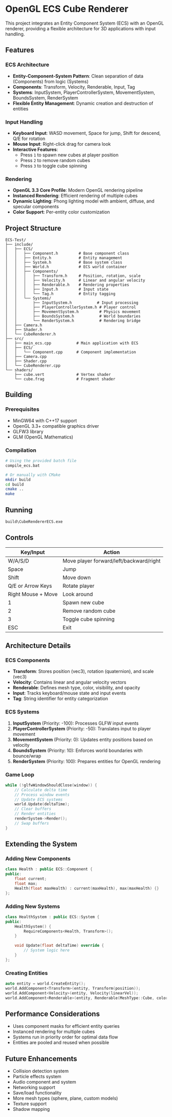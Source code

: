 # OpenGL ECS Cube Renderer

This project integrates an Entity Component System (ECS) with an OpenGL renderer, providing a flexible architecture for 3D applications with input handling.

## Features

### ECS Architecture
- **Entity-Component-System Pattern**: Clean separation of data (Components) from logic (Systems)
- **Components**: Transform, Velocity, Renderable, Input, Tag
- **Systems**: InputSystem, PlayerControllerSystem, MovementSystem, BoundsSystem, RenderSystem
- **Flexible Entity Management**: Dynamic creation and destruction of entities

### Input Handling
- **Keyboard Input**: WASD movement, Space for jump, Shift for descend, Q/E for rotation
- **Mouse Input**: Right-click drag for camera look
- **Interactive Features**:
  - Press `1` to spawn new cubes at player position
  - Press `2` to remove random cubes
  - Press `3` to toggle cube spinning

### Rendering
- **OpenGL 3.3 Core Profile**: Modern OpenGL rendering pipeline
- **Instanced Rendering**: Efficient rendering of multiple cubes
- **Dynamic Lighting**: Phong lighting model with ambient, diffuse, and specular components
- **Color Support**: Per-entity color customization

## Project Structure

```
ECS-Test/
├── include/
│   ├── ECS/
│   │   ├── Component.h         # Base component class
│   │   ├── Entity.h            # Entity management
│   │   ├── System.h            # Base system class
│   │   ├── World.h             # ECS world container
│   │   ├── Components/
│   │   │   ├── Transform.h     # Position, rotation, scale
│   │   │   ├── Velocity.h      # Linear and angular velocity
│   │   │   ├── Renderable.h    # Rendering properties
│   │   │   ├── Input.h         # Input state
│   │   │   └── Tag.h           # Entity tagging
│   │   └── Systems/
│   │       ├── InputSystem.h           # Input processing
│   │       ├── PlayerControllerSystem.h # Player control
│   │       ├── MovementSystem.h         # Physics movement
│   │       ├── BoundsSystem.h           # World boundaries
│   │       └── RenderSystem.h           # Rendering bridge
│   ├── Camera.h
│   ├── Shader.h
│   └── CubeRenderer.h
├── src/
│   ├── main_ecs.cpp           # Main application with ECS
│   ├── ECS/
│   │   └── Component.cpp      # Component implementation
│   ├── Camera.cpp
│   ├── Shader.cpp
│   └── CubeRenderer.cpp
└── shaders/
    ├── cube.vert              # Vertex shader
    └── cube.frag              # Fragment shader
```

## Building

### Prerequisites
- MinGW64 with C++17 support
- OpenGL 3.3+ compatible graphics driver
- GLFW3 library
- GLM (OpenGL Mathematics)

### Compilation
```bash
# Using the provided batch file
compile_ecs.bat

# Or manually with CMake
mkdir build
cd build
cmake ..
make
```

## Running

```bash
build\CubeRendererECS.exe
```

## Controls

| Key/Input | Action |
|-----------|--------|
| W/A/S/D | Move player forward/left/backward/right |
| Space | Jump |
| Shift | Move down |
| Q/E or Arrow Keys | Rotate player |
| Right Mouse + Move | Look around |
| 1 | Spawn new cube |
| 2 | Remove random cube |
| 3 | Toggle cube spinning |
| ESC | Exit |

## Architecture Details

### ECS Components
- **Transform**: Stores position (vec3), rotation (quaternion), and scale (vec3)
- **Velocity**: Contains linear and angular velocity vectors
- **Renderable**: Defines mesh type, color, visibility, and opacity
- **Input**: Tracks keyboard/mouse state and input events
- **Tag**: String identifier for entity categorization

### ECS Systems
1. **InputSystem** (Priority: -100): Processes GLFW input events
2. **PlayerControllerSystem** (Priority: -50): Translates input to player movement
3. **MovementSystem** (Priority: 0): Updates entity positions based on velocity
4. **BoundsSystem** (Priority: 10): Enforces world boundaries with bounce/wrap
5. **RenderSystem** (Priority: 100): Prepares entities for OpenGL rendering

### Game Loop
```cpp
while (!glfwWindowShouldClose(window)) {
    // Calculate delta time
    // Process window events
    // Update ECS systems
    world.Update(deltaTime);
    // Clear buffers
    // Render entities
    renderSystem->Render();
    // Swap buffers
}
```

## Extending the System

### Adding New Components
```cpp
class Health : public ECS::Component {
public:
    float current;
    float max;
    Health(float maxHealth) : current(maxHealth), max(maxHealth) {}
};
```

### Adding New Systems
```cpp
class HealthSystem : public ECS::System {
public:
    HealthSystem() {
        RequireComponents<Health, Transform>();
    }
    
    void Update(float deltaTime) override {
        // System logic here
    }
};
```

### Creating Entities
```cpp
auto entity = world.CreateEntity();
world.AddComponent<Transform>(entity, Transform(position));
world.AddComponent<Velocity>(entity, Velocity(linearVel));
world.AddComponent<Renderable>(entity, Renderable(MeshType::Cube, color));
```

## Performance Considerations
- Uses component masks for efficient entity queries
- Instanced rendering for multiple cubes
- Systems run in priority order for optimal data flow
- Entities are pooled and reused when possible

## Future Enhancements
- Collision detection system
- Particle effects system
- Audio component and system
- Networking support
- Save/load functionality
- More mesh types (sphere, plane, custom models)
- Texture support
- Shadow mapping
